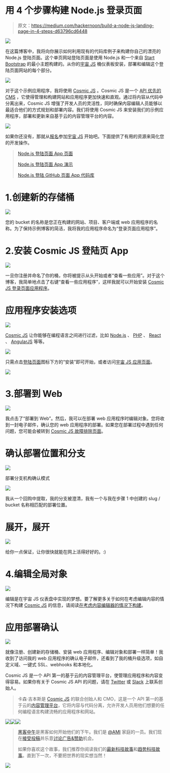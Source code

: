 # 用 4 个步骤构建 Node.js 登录页面

> 原文：<https://medium.com/hackernoon/build-a-node-js-landing-page-in-4-steps-d63796cd6448>

![](img/68a21c64b36122b91d2c7dc7f07f77ac.png)

在这篇博客中，我将向你展示如何利用现有的代码库例子来构建你自己的漂亮的 Node.js 登陆页面。这个单页网站登陆页面是使用 Node.js 和一个来自 [Start Bootstrap](http://startbootstrap.com/) 的最小主题构建的。从你的[宇宙 JS](https://cosmicjs.com/) 桶仪表板安装，部署和编辑这个登陆页面网站的每个部分。

![](img/0b19f18d67fd7fa89e78e4b4bb83c018.png)

对于这个示例应用程序，我将使用 [Cosmic JS](https://cosmicjs.com/) 。Cosmic JS 是一个 [API 优先的 CMS](https://cosmicjs.com/) ，它使得管理和构建网站和应用程序更加快速和直观。通过将内容从代码中分离出来，Cosmic JS 增强了开发人员的灵活性，同时确保内容编辑人员能够以最适合他们的方式规划和部署内容。我们将使用 Cosmic JS 来安装我们的示例应用程序，部署和更新来自基于云的内容管理平台的内容。

![](img/e1d8bb1a313a01ea19a3a694059de5af.png)

如果你还没有，那就从[报名](https://cosmicjs.com/signup)参加[宇宙 JS](https://cosmicjs.com/) 开始吧。下面提供了有用的资源来简化您的开发操作。

> [Node.js 登陆页面 App 页面](https://cosmicjs.com/apps/landing-page)
> 
> [Node.js 登陆页面 App 演示](https://cosmicjs.com/apps/landing-page/demo)
> 
> [Node.js 登陆 GitHub 页面 App 代码库](https://github.com/cosmicjs/landing-page)

# 1.创建新的存储桶

![](img/11181f3f8d51ac5f95d1cd9f596f5e0f.png)

您的 bucket 的名称是您正在构建的网站、项目、客户端或 web 应用程序的名称。为了保持示例博客的简洁，我将我的应用程序命名为“登录页面应用程序”。

# 2.安装 Cosmic JS 登陆页 App

![](img/5bb1b19821d1e9f8e0a5ceb3dd195fe7.png)

一旦你注册并命名了你的桶，你将被提示从头开始或者“查看一些应用”。对于这个博客，我简单地点击了右键“查看一些应用程序”，这样我就可以开始安装 [Cosmic JS 登录页面应用程序](https://cosmicjs.com/apps/landing-page)。

# 应用程序安装选项

![](img/b1fe09408b317cdae41e46b86c1ebeb9.png)

[Cosmic JS](https://cosmicjs.com/) 让你能够在编程语言之间进行过滤，比如 [Node.js](https://cosmicjs.com/apps) 、 [PHP](https://cosmicjs.com/apps) 、 [React](https://cosmicjs.com/apps) 、 [AngularJS](https://cosmicjs.com/apps) 等等。

![](img/e2032e4cd6b50bcc59cb40b2702547ca.png)

只需点击[登陆页面](https://cosmicjs.com/apps/landing-page)图标下方的“安装”即可开始，或者访问[宇宙 JS 应用页面](https://cosmicjs.com/apps)。

![](img/c835b369bafb46e93aa53926563285c0.png)

# 3.部署到 Web

![](img/73637a9e9ca836ee72e8922acdd390cb.png)

我点击了“部署到 Web”。然后，我可以在部署 web 应用程序时编辑对象。您将收到一封电子邮件，确认您的 web 应用程序的部署。如果您在部署过程中遇到任何问题，您可能会被转到 [Cosmic JS 故障排除页面](https://cosmicjs.com/troubleshooting)。

# 确认部署位置和分支

![](img/0b485b69aa403c3efb44cd054e730038.png)

部署分支机构确认模式

![](img/cec2b2e9dbc8ead6cc3b3a677058a181.png)

我从一个回购中提取，我的分支被澄清，我有一个与我在步骤 1 中创建的 slug / bucket 名称相匹配的部署位置。

# 展开，展开

![](img/fd5941502a476880692456e3ffc44a7d.png)

给你一点保证，让你很快就能在网上活得好好的。:)

# 4.编辑全局对象

![](img/91c2ed3aff2a783413a1c037179b6334.png)

编辑是在宇宙 JS 仪表盘中实现的梦想。要了解更多关于如何在考虑编辑内容的情况下构建 [Cosmic JS](https://cosmicjs.com/) 的信息，请阅读[在考虑内容编辑器的情况下构建](https://cosmicjs.com/blog/building-with-the-content-editor-in-mind)。

# 应用部署确认

![](img/88937ef0e1145252662e6a96497ac618.png)

就像注册、创建新的存储桶、安装 web 应用程序、编辑对象和部署一样简单！我收到了访问我的 web 应用程序的确认电子邮件，还看到了我的桶升级选项，如自定义域、一键式 SSL、webhooks 和本地化。

Cosmic JS 是一个 API 第一的基于云的内容管理平台，使管理应用程序和内容变得容易。如果你有关于 Cosmic JS API 的问题，请在 [Twitter](https://twitter.com/cosmic_js) 或 [Slack](https://cosmicjs.com/community) 上联系创始人。

> 卡森·吉本斯是 [Cosmic JS](https://cosmicjs.com) 的联合创始人和 CMO，这是一个 API 第一的基于云的[内容管理平台](https://cosmicjs.com)，它将内容与代码分离，允许开发人员用他们想要的任何编程语言构建流畅的应用程序和网站。

[![](img/50ef4044ecd4e250b5d50f368b775d38.png)](http://bit.ly/HackernoonFB)[![](img/979d9a46439d5aebbdcdca574e21dc81.png)](https://goo.gl/k7XYbx)[![](img/2930ba6bd2c12218fdbbf7e02c8746ff.png)](https://goo.gl/4ofytp)

> [黑客中午](http://bit.ly/Hackernoon)是黑客如何开始他们的下午。我们是 [@AMI](http://bit.ly/atAMIatAMI) 家庭的一员。我们现在[接受投稿](http://bit.ly/hackernoonsubmission)并乐意[讨论广告&赞助](mailto:partners@amipublications.com)机会。
> 
> 如果你喜欢这个故事，我们推荐你阅读我们的[最新科技故事](http://bit.ly/hackernoonlatestt)和[趋势科技故事](https://hackernoon.com/trending)。直到下一次，不要把世界的现实想当然！

![](img/be0ca55ba73a573dce11effb2ee80d56.png)